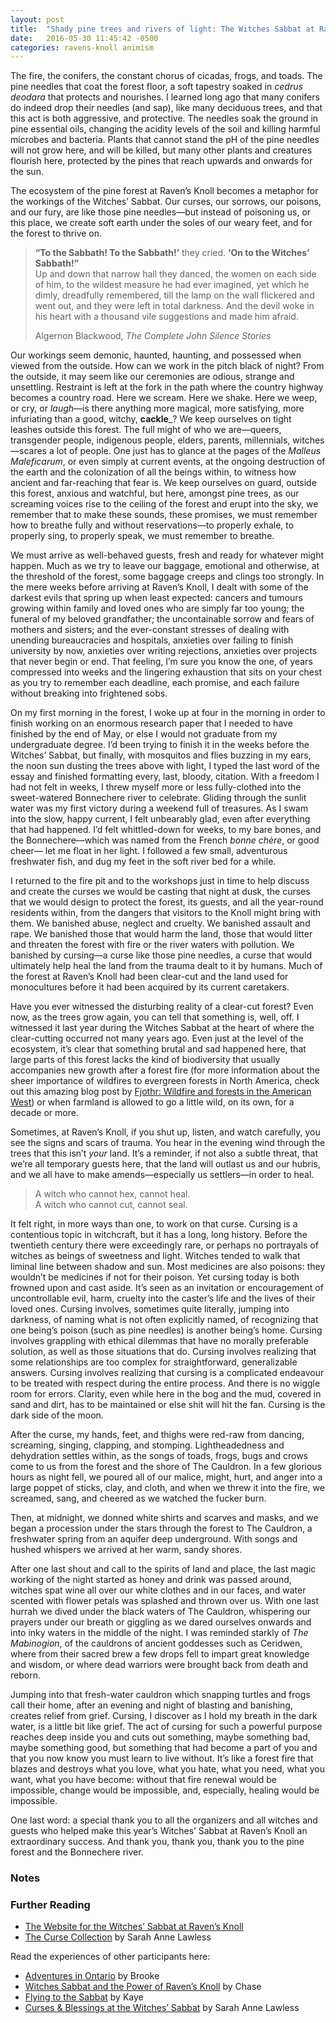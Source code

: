 ```yaml
---
layout: post
title:  "Shady pine trees and rivers of light: The Witches Sabbat at Raven’s Knoll 2016"
date:   2016-05-30 11:45:42 -0500
categories: ravens-knoll animism
---
```


The fire, the conifers, the constant chorus of cicadas, frogs, and toads. The pine needles that coat the forest floor, a soft tapestry soaked in _cedrus deodara_ that protects and nourishes. I learned long ago that many conifers do indeed drop their needles (and sap), like many deciduous trees, and that this act is both aggressive, and protective. The needles soak the ground in pine essential oils, changing the acidity levels of the soil and killing harmful microbes and bacteria. Plants that cannot stand the pH of the pine needles will not grow here, and will be killed, but many other plants and creatures flourish here, protected by the pines that reach upwards and onwards for the sun.

The ecosystem of the pine forest at Raven’s Knoll becomes a metaphor for the workings of the Witches’ Sabbat. Our curses, our sorrows, our poisons, and our fury, are like those pine needles—but instead of poisoning us, or this place, we create soft earth under the soles of our weary feet, and for the forest to thrive on.

> **“To the Sabbath! To the Sabbath!’** they cried. **‘On to the Witches’ Sabbath!”**  
> Up and down that narrow hall they danced, the women on each side of him, to the wildest measure he had ever imagined, yet which he dimly, dreadfully remembered, till the lamp on the wall flickered and went out, and they were left in total darkness. And the devil woke in his heart with a thousand vile suggestions and made him afraid.
> 
> Algernon Blackwood, _The Complete John Silence Stories_

Our workings seem demonic, haunted, haunting, and possessed when viewed from the outside. How can we work in the pitch black of night? From the outside, it may seem like our ceremonies are odious, strange and unsettling. Restraint is left at the fork in the path where the country highway becomes a country road. Here we scream. Here we shake. Here we weep, or cry, or _laugh_—is there anything more magical, more satisfying, more infuriating than a good, witchy, **cackle**_? We keep ourselves on tight leashes outside this forest. The full might of who we are—queers, transgender people, indigenous people, elders, parents, millennials, witches—scares a lot of people. One just has to glance at the pages of the _Malleus Maleficarum_, or even simply at current events, at the ongoing destruction of the earth and the colonization of all the beings within, to witness how ancient and far-reaching that fear is. We keep ourselves on guard, outside this forest, anxious and watchful, but here, amongst pine trees, as our screaming voices rise to the ceiling of the forest and erupt into the sky, we remember that to make these sounds, these promises, we must remember how to breathe fully and without reservations—to properly exhale, to properly sing, to properly speak, we must remember to breathe.

We must arrive as well-behaved guests, fresh and ready for whatever might happen. Much as we try to leave our baggage, emotional and otherwise, at the threshold of the forest, some baggage creeps and clings too strongly. In the mere weeks before arriving at Raven’s Knoll, I dealt with some of the darkest evils that spring up when least expected: cancers and tumours growing within family and loved ones who are simply far too young; the funeral of my beloved grandfather; the uncontainable sorrow and fears of mothers and sisters; and the ever-constant stresses of dealing with unending bureaucracies and hospitals, anxieties over failing to finish university by now, anxieties over writing rejections, anxieties over projects that never begin or end. That feeling, I’m sure you know the one, of years compressed into weeks and the lingering exhaustion that sits on your chest as you try to remember each deadline, each promise, and each failure without breaking into frightened sobs.

On my first morning in the forest, I woke up at four in the morning in order to finish working on an enormous research paper that I needed to have finished by the end of May, or else I would not graduate from my undergraduate degree. I’d been trying to finish it in the weeks before the Witches’ Sabbat, but finally, with mosquitos and flies buzzing in my ears, the noon sun dusting the trees above with light, I typed the last word of the essay and finished formatting every, last, bloody, citation. With a freedom I had not felt in weeks, I threw myself more or less fully-clothed into the sweet-watered Bonnechere river to celebrate. Gliding through the sunlit water was my first victory during a weekend full of treasures. As I swam into the slow, happy current, I felt unbearably glad, even after everything that had happened. I’d felt whittled-down for weeks, to my bare bones, and the Bonnechere—which was named from the French _bonne chère_, or good cheer— let me float in her light. I followed a few small, adventurous freshwater fish, and dug my feet in the soft river bed for a while.

I returned to the fire pit and to the workshops just in time to help discuss and create the curses we would be casting that night at dusk, the curses that we would design to protect the forest, its guests, and all the year-round residents within, from the dangers that visitors to the Knoll might bring with them. We banished abuse, neglect and cruelty. We banished assault and rape. We banished those that would harm the land, those that would litter and threaten the forest with fire or the river waters with pollution. We banished by cursing—a curse like those pine needles, a curse that would ultimately help heal the land from the trauma dealt to it by humans. Much of the forest at Raven’s Knoll had been clear-cut and the land used for monocultures before it had been acquired by its current caretakers.

Have you ever witnessed the disturbing reality of a clear-cut forest? Even now, as the trees grow again, you can tell that something is, well, off. I witnessed it last year during the Witches Sabbat at the heart of where the clear-cutting occurred not many years ago. Even just at the level of the ecosystem, it’s clear that something brutal and sad happened here, that large parts of this forest lacks the kind of biodiversity that usually accompanies new growth after a forest fire (for more information about the sheer importance of wildfires to evergreen forests in North America, check out this amazing blog post by [Fjothr: Wildfire and forests in the American West](https://fjothr.wordpress.com/2014/04/04/wildfire-and-forests-in-the-american-west/)) or when farmland is allowed to go a little wild, on its own, for a decade or more.

Sometimes, at Raven’s Knoll, if you shut up, listen, and watch carefully, you see the signs and scars of trauma. You hear in the evening wind through the trees that this isn’t _your_ land. It’s a reminder, if not also a subtle threat, that we’re all temporary guests here, that the land will outlast us and our hubris, and we all have to make amends—especially us settlers—in order to heal.

> A witch who cannot hex, cannot heal.  
> A witch who cannot cut, cannot seal.

It felt right, in more ways than one, to work on that curse. Cursing is a contentious topic in witchcraft, but it has a long, long history. Before the twentieth century there were exceedingly rare, or perhaps no portrayals of witches as beings of sweetness and light. Witches tended to walk that liminal line between shadow and sun. Most medicines are also poisons: they wouldn’t be medicines if not for their poison. Yet cursing today is both frowned upon and cast aside. It’s seen as an invitation or encouragement of uncontrollable evil, harm, cruelty into the caster’s life and the lives of their loved ones. Cursing involves, sometimes quite literally, jumping into darkness, of naming what is not often explicitly named, of recognizing that one being’s poison (such as pine needles) is another being’s home. Cursing involves grappling with ethical dilemmas that have no morally preferable solution, as well as those situations that do. Cursing involves realizing that some relationships are too complex for straightforward, generalizable answers. Cursing involves realizing that cursing is a complicated endeavour to be treated with respect during the entire process. And there is no wiggle room for errors. Clarity, even while here in the bog and the mud, covered in sand and dirt, has to be maintained or else shit will hit the fan. Cursing is the dark side of the moon.

After the curse, my hands, feet, and thighs were red-raw from dancing, screaming, singing, clapping, and stomping. Lightheadedness and dehydration settles within, as the songs of toads, frogs, bugs and crows come to us from the forest and the shore of The Cauldron. In a few glorious hours as night fell, we poured all of our malice, might, hurt, and anger into a large poppet of sticks, clay, and cloth, and when we threw it into the fire, we screamed, sang, and cheered as we watched the fucker burn.

Then, at midnight, we donned white shirts and scarves and masks, and we began a procession under the stars through the forest to The Cauldron, a freshwater spring from an aquifer deep underground. With songs and hushed whispers we arrived at her warm, sandy shores.

After one last shout and call to the spirits of land and place, the last magic working of the night started as honey and drink was passed around, witches spat wine all over our white clothes and in our faces, and water scented with flower petals was splashed and thrown over us. With one last hurrah we dived under the black waters of The Cauldron, whispering our prayers under our breath or giggling as we dared ourselves onwards and into inky waters in the middle of the night. I was reminded starkly of _The Mabinogion_, of the cauldrons of ancient goddesses such as Ceridwen, where from their sacred brew a few drops fell to impart great knowledge and wisdom, or where dead warriors were brought back from death and reborn.

Jumping into that fresh-water cauldron which snapping turtles and frogs call their home, after an evening and night of blasting and banishing, creates relief from grief. Cursing, I discover as I hold my breath in the dark water, is a little bit like grief. The act of cursing for such a powerful purpose reaches deep inside you and cuts out something, maybe something bad, maybe something good, but something that had become a part of you and that you now know you must learn to live without. It’s like a forest fire that blazes and destroys what you love, what you hate, what you need, what you want, what you have become: without that fire renewal would be impossible, change would be impossible, and, especially, healing would be impossible.

One last word: a special thank you to all the organizers and all witches and guests who helped make this year’s Witches’ Sabbat at Raven’s Knoll an extraordinary success. And thank you, thank you, thank you to the pine forest and the Bonnechere river.

### Notes

### Further Reading

- [The Website for the Witches’ Sabbat at Raven’s Knoll](http://walkingthehedge.net/witchessabbat/)
- [The Curse Collection](http://sarahannelawless.com/2015/03/13/the-curse-collection/) by Sarah Anne Lawless

Read the experiences of other participants here:

- [Adventures in Ontario](https://littleriverwritings.com/2016/06/01/adventures-in-ontario/) by Brooke
- [Witches Sabbat and the Power of Raven’s Knoll](https://graveskeeper.wordpress.com/2016/06/01/witches-sabbat-and-ravens-knoll/) by Chase
- [Flying to the Sabbat](https://theautumnhunt.wordpress.com/2016/06/06/flying-to-the-sabbat/) by Kaye
- [Curses & Blessings at the Witches’ Sabbat](http://sarahannelawless.com/2016/06/08/the-witches-sabbat/) by Sarah Anne Lawless 